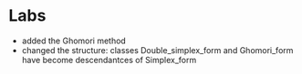 # Labs
- added the Ghomori method
- changed the structure: classes Double_simplex_form and Ghomori_form have become descendantces of Simplex_form
